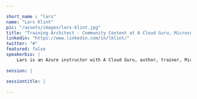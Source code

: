 ```yaml
---

short_name : "lars"
name: "Lars Klint"
pic: "/assets/images/lars-klint.jpg"
title: "Training Architect - Community Content at A Cloud Guru, Microsoft MVP"
linkedin: "https://www.linkedin.com/in/lklint/"
twitter: "#"
featured: false
speakerbio: |
    Lars is an Azure instructor with A Cloud Guru, author, trainer, Microsoft MVP, community leader, aspiring Microsoft Azure expert and part time classic car collector. He is heavily involved in the space of cloud computing services, especially Azure, loves HoloLens and mixed reality, and is a published author, solution architect and writer for numerous publications. He has been a part of the software development community for the past 20 years and co-organises the DDD Melbourne community conference, organises developer events with Microsoft, and also runs a part time car restoration business. He has spoken at numerous technical events around the world and is an expert in Australian Outback Internet. 
    
session: |
    
sessiontitle: |
    
---
```


